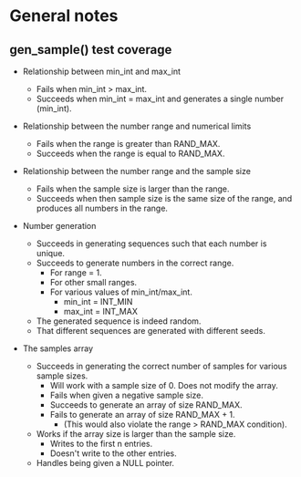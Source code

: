 # General notes

## gen_sample() test coverage

* Relationship between min_int and max_int
  * Fails when min_int > max_int.
  * Succeeds when min_int = max_int and generates a single number (min_int).

* Relationship between the number range and numerical limits
  * Fails when the range is greater than RAND_MAX. 
  * Succeeds when the range is equal to RAND_MAX.

* Relationship between the number range and the sample size
  * Fails when the sample size is larger than the range.
  * Succeeds when then sample size is the same size of the range, and produces all numbers in the range.

* Number generation
  * Succeeds in generating sequences such that each number is unique.
  * Succeeds to generate numbers in the correct range.
    * For range = 1.
    * For other small ranges.
    * For various values of min_int/max_int.
      * min_int = INT_MIN
      * max_int = INT_MAX
  * The generated sequence is indeed random.
  * That different sequences are generated with different seeds.

* The samples array
  * Succeeds in generating the correct number of samples for various sample sizes.
    * Will work with a sample size of 0.  Does not modify the array.
    * Fails when given a negative sample size.
    * Succeeds to generate an array of size RAND_MAX.
    * Fails to generate an array of size RAND_MAX + 1.
      * (This would also violate the range > RAND_MAX condition).
  * Works if the array size is larger than the sample size.
    * Writes to the first n entries.
    * Doesn't write to the other entries.
  * Handles being given a NULL pointer.